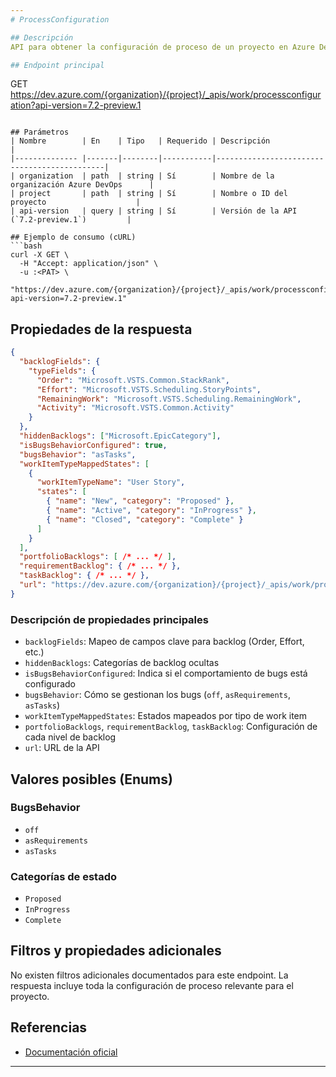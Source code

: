 ```yaml
---
# ProcessConfiguration

## Descripción
API para obtener la configuración de proceso de un proyecto en Azure DevOps Work. Devuelve la configuración de backlogs, mapeo de estados, campos y reglas de proceso.

## Endpoint principal
```
GET https://dev.azure.com/{organization}/{project}/_apis/work/processconfiguration?api-version=7.2-preview.1
```

## Parámetros
| Nombre        | En    | Tipo   | Requerido | Descripción                                 |
|-------------- |-------|--------|-----------|---------------------------------------------|
| organization  | path  | string | Sí        | Nombre de la organización Azure DevOps      |
| project       | path  | string | Sí        | Nombre o ID del proyecto                    |
| api-version   | query | string | Sí        | Versión de la API (`7.2-preview.1`)         |

## Ejemplo de consumo (cURL)
```bash
curl -X GET \
  -H "Accept: application/json" \
  -u :<PAT> \
  "https://dev.azure.com/{organization}/{project}/_apis/work/processconfiguration?api-version=7.2-preview.1"
```

## Propiedades de la respuesta

```json
{
  "backlogFields": {
    "typeFields": {
      "Order": "Microsoft.VSTS.Common.StackRank",
      "Effort": "Microsoft.VSTS.Scheduling.StoryPoints",
      "RemainingWork": "Microsoft.VSTS.Scheduling.RemainingWork",
      "Activity": "Microsoft.VSTS.Common.Activity"
    }
  },
  "hiddenBacklogs": ["Microsoft.EpicCategory"],
  "isBugsBehaviorConfigured": true,
  "bugsBehavior": "asTasks",
  "workItemTypeMappedStates": [
    {
      "workItemTypeName": "User Story",
      "states": [
        { "name": "New", "category": "Proposed" },
        { "name": "Active", "category": "InProgress" },
        { "name": "Closed", "category": "Complete" }
      ]
    }
  ],
  "portfolioBacklogs": [ /* ... */ ],
  "requirementBacklog": { /* ... */ },
  "taskBacklog": { /* ... */ },
  "url": "https://dev.azure.com/{organization}/{project}/_apis/work/processconfiguration"
}
```

### Descripción de propiedades principales
- `backlogFields`: Mapeo de campos clave para backlog (Order, Effort, etc.)
- `hiddenBacklogs`: Categorías de backlog ocultas
- `isBugsBehaviorConfigured`: Indica si el comportamiento de bugs está configurado
- `bugsBehavior`: Cómo se gestionan los bugs (`off`, `asRequirements`, `asTasks`)
- `workItemTypeMappedStates`: Estados mapeados por tipo de work item
- `portfolioBacklogs`, `requirementBacklog`, `taskBacklog`: Configuración de cada nivel de backlog
- `url`: URL de la API

## Valores posibles (Enums)

### BugsBehavior
- `off`
- `asRequirements`
- `asTasks`

### Categorías de estado
- `Proposed`
- `InProgress`
- `Complete`

## Filtros y propiedades adicionales
No existen filtros adicionales documentados para este endpoint. La respuesta incluye toda la configuración de proceso relevante para el proyecto.

## Referencias
- [Documentación oficial](https://learn.microsoft.com/en-us/rest/api/azure/devops/work/processconfiguration?view=azure-devops-rest-7.2)

---
```

